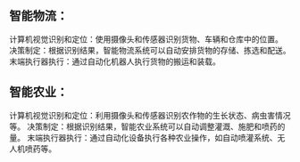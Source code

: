 ## 智能物流：
计算机视觉识别和定位：使用摄像头和传感器识别货物、车辆和仓库中的位置。
决策制定：根据识别结果，智能物流系统可以自动安排货物的存储、拣选和配送。
末端执行器执行：通过自动化机器人执行货物的搬运和装载。
## 智能农业：
计算机视觉识别和定位：利用摄像头和传感器识别农作物的生长状态、病虫害情况等。
决策制定：根据识别结果，智能农业系统可以自动调整灌溉、施肥和喷药的量。
末端执行器执行：通过自动化设备执行各种农业操作，如自动喷灌系统、无人机喷药等。